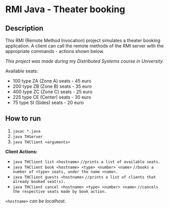 # RMI Java - Theater booking

## Description

This RMI (Remote Method Invocation) project simulates a theater booking application. A client can call the remote methods of the RMI server with the appropriate commands - actions shown below.

*This project was made during my Distributed Systems course in University.*

Available seats:

- 100 type ZA (Zone A) seats - 45 euro
- 200 type ZB (Zone B) seats - 35 euro
- 400 type ZC (Zone C) seats - 25 euro
- 225 type CE (Center) seats - 30 euro
- 75 type SI (Sides) seats - 20 euro

## How to run

1. ```javac *.java```
2. ```java THServer```
3. ```java THClient <arguments>```

**Client Actions:**

- ```java THClient list <hostname>``` ```//prints a list of available seats.```
- ```java THClient book <hostname> <type> <number> <name>``` ```//books a number of <type> seats, under the name <name>.```
- ```java THClient guests <hostname>``` ```//prints a list of clients that already booked seat(s).```
- ```java THClient cancel <hostname> <type> <number> <name>``` ```//cancels the respective seats made by book action.```

*```<hostname>``` can be localhost.*
